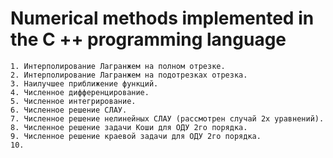 # Numerical methods implemented in the C ++ programming language
```
1. Интерполирование Лагранжем на полном отрезке.
2. Интерполирование Лагранжем на подотрезках отрезка.
3. Наилучшее приближение функций.
4. Численное дифференцирование.
5. Численное интегрирование.
6. Численное решение СЛАУ.
7. Численное решение нелинейных СЛАУ (рассмотрен случай 2х уравнений).
8. Численное решение задачи Коши для ОДУ 2го порядка.
9. Численное решение краевой задачи для ОДУ 2го порядка.
10. 
```
